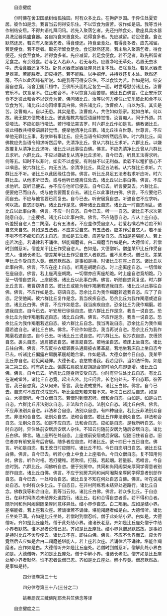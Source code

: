 <!-- { "loadSidebar": true } -->

　　自恣揵度

　　尔时佛在舍卫国祇树给孤独园。时有众多比丘。在拘萨罗国。于异住处夏安居。彼作如是念。我曹当云何得安乐住。不以饮食为疲苦。彼作如是语。我等当共作制结安居。不得共语礼拜问讯。若先入聚落乞者。先还扫除食处。敷座具具水器具洗足器具盛食器。各自持食来置食处。若得食多者。先应减留。若足便食。食讫默然还房。若次有入聚落乞者。得食便还。持食至食处。若得食多者。应先减留。若足便食。若不足者。取先所留食足食。食讫默然还房。若末后入聚落乞者。得食便还。持食至食处。若得食多者。先应减留。若足食便食。若不足者。取先所留者足食之。有余残食。若与乞人若非人。若无与处。应置净地无草处。若置无虫水中。洗治食器还复本处。卧具水器洗足器及座具还复本处。扫除食处。若见水器洗足器空。若能胜者。即应持还。若不能胜。以手招伴。共持器还复本处。默然还房。不应以此因缘有所说。如是我等可得安乐住。不以食饮为苦。作如是制。结安居自恣竟。诣舍卫国只桓中。至佛所头面礼足各坐一面。时世尊慰劳诸比丘。汝曹安乐不。饮食足不。住止和合不。不以饮食为疲苦耶。诸比丘白佛言。住止安乐饮食不乏彼此和合不以饮食为苦。佛问诸比丘。汝等以何方便住止安乐彼此和合不以饮食为苦。诸比丘以向因缘事具白佛。佛告诸比丘。汝曹痴人。自以为乐。其实是苦。汝曹痴人。自以无患。其实是患。汝曹痴人。共住如似怨家。犹如白羊。何以故。我无数方便教诸比丘。彼此相教共相受语展转觉悟。汝曹痴人。同于外道。共受哑法。不应如是行哑法。若行哑法突吉罗。时六群比丘作如是言。佛教诸比丘。彼此相教共相受语展转觉悟。便举他清净比丘罪。诸比丘往白世尊。世尊言。不应举他无罪比丘事。若欲举有事比丘。应先当语令知求听然后应举。时六群比丘。闻佛教应先当语令知求听然后举。先清净比丘。曾从六群比丘求听。六群比丘。以嫌故覆复从清净比丘求听。诸比丘以此事往白佛。佛言。不应先清净比丘曾从六群比丘求听。六群比丘。不应以嫌故复从清净比丘求听。自今已去。听具五法得求听。何等五。知时不以非时。如实不以虚妄。有利益不以无利益。柔软不以粗犷慈心不以嗔恚。彼六群比丘。内无五法。余清净比丘。具足五法者。从六群比丘求听。六群比丘不听。诸比丘以此因缘往白佛。佛言。听比丘具足五法者若求听应听。时六群比丘。从他求听已去。或与他听已便离住处去。诸比丘以此事白佛。佛言。不应求他听。既听已便去。亦不应与他听已便去。自今已去。听言要莫去。六群比丘。便要他已而自去。或与他言要而复自去。诸比丘以此事往白佛。佛言。不应要他已而自去。不应与他言要已而复去。自今已去。听安居竟自恣。听遮自恣不应求听。何以故。自恣即是听。诸比丘作是念。佛听诸比丘自恣。诸比丘一时自恣闹乱。诸比丘以此事白佛。佛言。不应一时自恣。自今已去。听一一自恣。诸比丘不求次第随意自恣。上座疲极。诸比丘以此事白佛。佛言。不应随意自恣。应从上座自恣。听差授自恣人白二羯磨。若有五法者。不应差作受自恣人。若爱若嗔若怖若痴不知自恣未自恣。具如是五法者。不应差受自恣。有五法者。应差作受自恣人。若不爱不嗔不怖不痴知自恣未自恣。具如是五法者。应差受自恣。应如是差堪能人。若上座若次座。若诵律若不诵律。堪能羯磨者。白二羯磨当作如是白。大德僧听。若僧时到僧忍听。僧差某甲比丘作受自恣人。白如是。大德僧听。僧差某甲比丘作受自恣人。谁诸长老忍。僧差某甲比丘作受自恣人者默然。谁不忍者说。僧已忍。差某甲比丘作受自恣人竟。僧忍默然故。是事如是持。时诸比丘在座上自恣。诸比丘以此事白佛。佛言。不应在座上自恣。听离座胡跪自恣。时上座离座自恣。一切僧故在座自恣。佛言。若上座离座胡跪。一切僧亦应离座胡跪。时上座自恣竟胡跪。乃至一切僧自恣竟。上座疲极。诸比丘以此事白佛。佛言。听随自恣竟复坐。时六群比丘念言。我曹窃语自恣。彼比丘或能为我作羯磨若遮我自恣。诸比丘以此事往白佛。佛言。不应作如是念。窃语自恣。恐余比丘为我作羯磨若遮我自恣。应了了自恣。足使他闻。彼六群比丘复作是念。我当疾疾自恣。恐余比丘为我作羯磨或遮自恣。诸比丘白佛。佛言。不应作如是念。我当疾疾自恣。恐余比丘为我作羯磨。若遮我自恣。自今已去。听安居已徐徐自恣。彼六群比丘作是念。我当一说自恣。恐余比丘为我作羯磨若遮自恣。诸比丘白佛。佛言。不应作是念。我当一说自恣。恐余比丘为我作羯磨若遮自恣。彼六群比丘自念。我当再说自恣。恐余比丘为我作羯磨若遮自恣。诸比丘白佛。佛言。不应作如是念。我当再说自恣。恐余比丘为我作羯磨若遮自恣。自今已去。听诸比丘三说自恣。时六群比丘。反抄衣自恣。衣缠颈自恣。裹头自恣。通肩披衣自恣。著革屣自恣。若地坐自恣。若床上坐自恣。诸比丘往白佛。佛言。不应反抄衣缠颈裹头通肩披衣著革屣。若地坐若床自上坐自恣今已去。听诸比丘偏露右肩脱革屣胡跪合掌。作如是语。大德众僧今日自恣。我某甲比丘亦自恣。若见闻疑罪。大德长老。哀愍故语我。我若见罪。当如法忏悔。如是第二第三说。时有病比丘。偏露右肩脱革屣胡跪合掌时顷久病即更增。诸比丘白佛。佛言。自今已去。听病比丘随身所安受自恣。尔时有异住处比丘自恣。有比丘在说戒堂外。诸比丘自恣竟。起出去外。比丘问言。长老何处去。不自恣耶。彼答言。我已自恣竟。汝从何来。答言。我在说戒堂外。诸比丘白佛。佛言。自今已去。自恣时不应在说戒堂外。听比坐应知若来若不来。听先白已然后自恣。如是白。大德僧听。今日众僧自恣。若僧时到僧忍听。僧和合自恣。白如是。如是白已自恣。六群比丘非法别众自恣。非法和合自恣。法别众自恣。诸比丘白佛。佛言。不应非法别众自恣。非法和合自恣。法别众自恣。有四种自恣。若比丘非法别众自恣。非法和合自恣。法别众自恣。法和合自恣。若比丘作非法别众自恣。非法和合自恣。法别众自恣。如是不应自恣。法和合自恣。应如是自恣。是我所听自恣。尔时自恣时。异住处前安居后安居人杂住。不知云何随前安居为随后安居自恣。诸比丘白佛。佛言。随上座所在处自恣。上座或前安居或后安居。应随旧住者自恣。旧住者亦有前安居有后安居。随多者应自恣。时诸比丘。欲十四日十五日自恣。佛言。听如是自恣。若王改日时应随时。诸比丘不知。今日自恣明日自恣。诸比丘往白佛。佛言。自今已去。听若小食上中食上上座唱令。今日众僧自恣。复不知用何时。佛言。听作时相。若打揵稚。若吹呗。打鼓。若起烟。若量影。若唱言。今自恣时到。六群比丘。闻佛听自恣。便于别房中。共同和尚阿阇梨亲厚同学得意者别部作自恣。诸比丘白佛。佛言。不应于别房共同和尚阿阇梨亲厚同学得意者别部作自恣。自今已去。一处和合自恣。诸比丘复不知在何处自恣白佛。佛言。听在说戒处自恣。尔时有众多比丘。于自恣日。在非村阿练若未结界处道路行。诸比丘自念。佛教我等和合自恣。我等当云何。诸比丘白佛。佛言。若众多比丘。于自恣日。在非村阿练若未结界处道路行。诸比丘。若和合得自恣者善。若不得和合者。随所同和尚阿阇梨随亲厚同意移异处。结小界作自恣。白二羯磨。应如是结小界。差堪能者。若上座若次座。若诵律若不诵律。堪能羯磨者如是白。大德僧听。诸比丘坐处已满。齐如是比丘坐处。若僧时到僧忍听。僧于此处结小界。白如是。大德僧听。齐如是比丘座处。僧于此处结小界。谁诸长老忍。齐如是比丘座处僧于中结小界者默然。谁不忍者说僧已忍。齐如是比丘座处。结小界竟僧忍默然故。是事如是持时比丘不舍界便去。诸比丘不喜。即往白佛。佛言。不应不舍界而去。应舍界竟然后去应如是舍白二羯磨差堪能人。若上座若次座。若诵律若不诵律。堪能作羯磨者。应作如是白。大德僧听齐如是比丘座处。若僧时到僧忍听。僧解此处小界白如是。大德僧听。齐如是比丘座处。僧于中解小界。谁诸长老忍。僧齐如是比丘座处解小界者默然。谁不忍者说僧已忍。齐如是比丘座处。解小界竟。僧忍默然故。是事如是持。

　　　　四分律卷第三十七



　　　　四分律卷第三十八(三分之二)

　　　　姚秦罽宾三藏佛陀耶舍共竺佛念等译

　　自恣揵度之二

